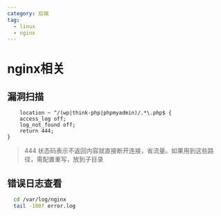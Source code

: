 ```yaml
---
category: 后端
tag:
  - linux
  - nginx
---
```

# nginx相关

## 漏洞扫描

```nginx
    location ~ ^/(wp|think-php|phpmyadmin)/.*\.php$ {
    access_log off;
    log_not_found off;
    return 444;
}
```

> 444 状态码表示不返回内容就直接断开连接，省流量。如果用到这些路径，需配置重写，放到子目录

## 错误日志查看

```bash
  cd /var/log/nginx
  tail -100f error.log
```

